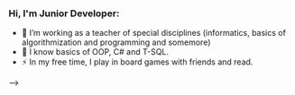 ### Hi, I'm Junior Developer:

- 🔭 I’m working as a teacher of special disciplines (informatics, basics of algorithmization and programming and somemore)
- 🔖 I know basics of OOP, C# and T-SQL.
- ⚡ In my free time, I play in board games with friends and read.

-->
